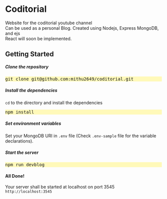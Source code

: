 # Coditorial

Website for the coditorial youtube channel<br>
Can be used as a personal Blog.
Created using Nodejs, Express MongoDB, and ejs<br>
React will soon be implemented.


## Getting Started

##### Clone the repository

<pre style="background-color: #fff9b9;">git clone git@github.com:mithu2649/coditorial.git</pre>

##### Install the dependencies

<code>cd</code> to the directory and install the dependencies

<pre style="background-color: #fff9b9;">npm install</pre>

##### Set environment variables

Set your MongoDB URI in <code>.env</code> file (Check <code>.env-sample</code> file for the variable declarations).

##### Start the server

<pre style="background-color: #fff9b9;">npm run devblog</pre>

#### All Done!

Your server shall be started at localhost on port 3545
<code>http://localhost:3545</code>